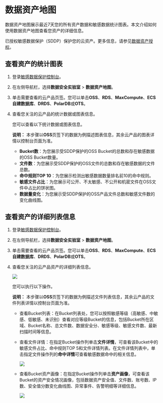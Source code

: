 # 数据资产地图

数据资产地图展示最近7天您的所有资产数据和敏感数据统计图表。本文介绍如何使用数据资产地图查看您资产的详细信息。

已授权敏感数据保护（SDDP）保护您的云资产。更多信息，请参见[数据资产授权](/cn.zh-CN/用户指南/数据资产授权.md)。

## 查看资产的统计图表

1.  登录[敏感数据保护控制台](https://yundun.console.aliyun.com/?p=sddp#/overview)。

2.  在左侧导航栏，选择**数据安全实验室** \> **数据资产地图**。

3.  单击需要查看的云产品页签。您可以单击**OSS**、**RDS**、**MaxCompute**、**ECS自建数据库**、**DRDS**、**PolarDB**或**OTS**。

4.  查看您关注的云产品的统计数据或图表信息。

    您可以查看以下统计数据或图表信息。

    **说明：** 本步骤以**OSS**页签下的数据为例描述图表信息，其余云产品的图表详情以控制台页面为准。

    -   **Bucket数**：为您展示受SDDP保护的OSS Bucket的总数和存在敏感数据的OSS Bucket数量。
    -   **文件数**：为您展示受SDDP保护的OSS文件的总数和存在敏感数据的文件总数。
    -   **命中规则TOP 10**：为您展示检测出敏感数据数量排名前10的命中规则。
    -   **敏感文件占比**：为您展示可公开、不太敏感、不公开和机密文件在OSS文件中占比的饼状图。
    -   **数据量变化**：为您展示受SDDP保护的OSS产品文件总数和敏感文件数的变化曲线图。

## 查看资产的详细列表信息

1.  登录[敏感数据保护控制台](https://yundun.console.aliyun.com/?p=sddp#/overview)。

2.  在左侧导航栏，选择**数据安全实验室** \> **数据资产地图**。

3.  单击需要查看的云产品页签。您可以单击**OSS**、**RDS**、**MaxCompute**、**ECS自建数据库**、**DRDS**、**PolarDB**或**OTS**。

4.  查看您关注的云产品资产的详细列表信息。

    ![](https://static-aliyun-doc.oss-accelerate.aliyuncs.com/assets/img/zh-CN/8665858951/p130859.png)

    您可以执行以下操作。

    **说明：** 本步骤以**OSS**页签下的数据为例描述文件列表信息，其余云产品的文件列表详情以控制台页面为准。

    -   查看Bucket列表：在Bucket列表处，您可以按照敏感等级（高敏感、中敏感、低敏感、未识别）查看对应等级Bucket的信息，包括Bucket所在区域、Bucket名称、总文件数、数据安全分、敏感等级、敏感文件数、最新扫描时间等信息。
    -   查看文件详情：在指定Bucket操作列单击**文件详情**，可查看该Bucket中的敏感文件占比、命中规则TOP 5和文件详情列表。在文件详情列表中，单击指定文件操作列的**命中详情**可查看敏感数据命中的相关信息。

        ![](https://static-aliyun-doc.oss-accelerate.aliyuncs.com/assets/img/zh-CN/8665858951/p130864.png)

    -   查看Bucket资产画像：在指定Bucket操作列单击**资产画像**，可查看该Bucket的资产安全情况画像，包括数据资产安全值、文件数、账号数、IP数、安全值分数变化曲线图、异常事件、告警明细等详细信息。

        ![](https://static-aliyun-doc.oss-accelerate.aliyuncs.com/assets/img/zh-CN/8665858951/p130865.png)


